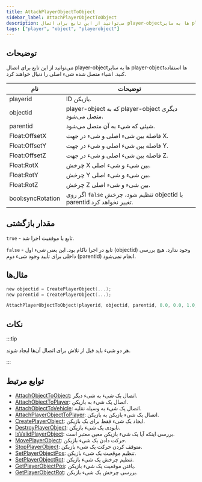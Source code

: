 ```yaml
---
title: AttachPlayerObjectToObject
sidebar_label: AttachPlayerObjectToObject
description: می‌توانید از این تابع برای اتصال player-objectها به سایر player-objectها استفاده کنید.
tags: ["player", "object", "playerobject"]
---
```


<VersionWarn version='omp v1.1.0.2612' />

## توضیحات

می‌توانید از این تابع برای اتصال player-objectها به سایر player-objectها استفاده کنید. اشیاء متصل شده شیء اصلی را دنبال خواهند کرد.

| نام               | توضیحات                                                               |
| ----------------- | --------------------------------------------------------------------- |
| playerid          | ID بازیکن.                                                           |
| objectid          | player-object که به player-object دیگری متصل می‌شود.                |
| parentid          | شیئی که شیء به آن متصل می‌شود.                                       |
| Float:OffsetX     | فاصله بین شیء اصلی و شیء در جهت X.                                |
| Float:OffsetY     | فاصله بین شیء اصلی و شیء در جهت Y.                                |
| Float:OffsetZ     | فاصله بین شیء اصلی و شیء در جهت Z.                                |
| Float:RotX        | چرخش X بین شیء و شیء اصلی.                                        |
| Float:RotY        | چرخش Y بین شیء و شیء اصلی.                                        |
| Float:RotZ        | چرخش Z بین شیء و شیء اصلی.                                        |
| bool:syncRotation | اگر روی `false` تنظیم شود، چرخش objectid با parentid تغییر نخواهد کرد. |

## مقدار بازگشتی

`true` - تابع با موفقیت اجرا شد.

`false` - تابع در اجرا ناکام بود. این یعنی شیء اول (objectid) وجود ندارد. هیچ بررسی داخلی برای تأیید وجود شیء دوم (parentid) انجام نمی‌شود.

## مثال‌ها

```c
new objectid = CreatePlayerObject(...);
new parentid = CreatePlayerObject(...);

AttachPlayerObjectToObject(playerid, objectid, parentid, 0.0, 0.0, 1.0, 0.0, 0.0, 0.0, true);
```

## نکات

:::tip

هر دو شیء باید قبل از تلاش برای اتصال آن‌ها ایجاد شوند.

:::

## توابع مرتبط

- [AttachObjectToObject](AttachObjectToObject): اتصال یک شیء به شیء دیگر.
- [AttachObjectToPlayer](AttachObjectToPlayer): اتصال یک شیء به بازیکن.
- [AttachObjectToVehicle](AttachObjectToVehicle): اتصال یک شیء به وسیله نقلیه.
- [AttachPlayerObjectToPlayer](AttachPlayerObjectToPlayer): اتصال یک شیء بازیکن به بازیکن.
- [CreatePlayerObject](CreatePlayerObject): ایجاد یک شیء فقط برای یک بازیکن.
- [DestroyPlayerObject](DestroyPlayerObject): نابودی یک شیء بازیکن.
- [IsValidPlayerObject](IsValidPlayerObject): بررسی اینکه آیا یک شیء بازیکن معین معتبر است.
- [MovePlayerObject](MovePlayerObject): حرکت دادن یک شیء بازیکن.
- [StopPlayerObject](StopPlayerObject): متوقف کردن حرکت یک شیء بازیکن.
- [SetPlayerObjectPos](SetPlayerObjectPos): تنظیم موقعیت یک شیء بازیکن.
- [SetPlayerObjectRot](SetPlayerObjectRot): تنظیم چرخش یک شیء بازیکن.
- [GetPlayerObjectPos](GetPlayerObjectPos): یافتن موقعیت یک شیء بازیکن.
- [GetPlayerObjectRot](GetPlayerObjectRot): بررسی چرخش یک شیء بازیکن.
